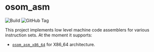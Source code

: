 osom_asm
=============

![Build](https://github.com/RafalSzefler/osom_asm/actions/workflows/tests.yml/badge.svg)
![GitHub Tag](https://img.shields.io/github/v/tag/RafalSzefler/osom_asm)

This project implements low level machine code assemblers for various instruction sets. At the moment it supports:

* [`osom_asm_x86_64`](https://rafalszefler.github.io/osom_asm/osom_asm_x86_64) for X86_64 architecture.
